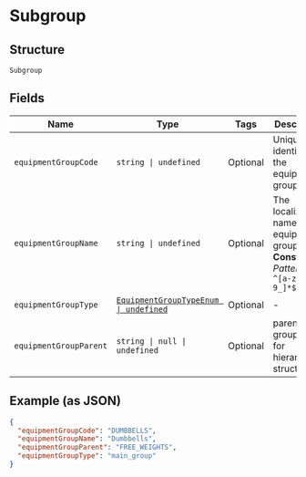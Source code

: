 
# Subgroup

## Structure

`Subgroup`

## Fields

| Name | Type | Tags | Description |
|  --- | --- | --- | --- |
| `equipmentGroupCode` | `string \| undefined` | Optional | Unique identifier for the equipment group. |
| `equipmentGroupName` | `string \| undefined` | Optional | The localized name of the equipment group<br>**Constraints**: *Pattern*: `^[a-zA-Z0-9_]*$` |
| `equipmentGroupType` | [`EquipmentGroupTypeEnum \| undefined`](../../doc/models/equipment-group-type-enum.md) | Optional | - |
| `equipmentGroupParent` | `string \| null \| undefined` | Optional | parent group CODE for hierarchical structuring. |

## Example (as JSON)

```json
{
  "equipmentGroupCode": "DUMBBELLS",
  "equipmentGroupName": "Dumbbells",
  "equipmentGroupParent": "FREE_WEIGHTS",
  "equipmentGroupType": "main_group"
}
```

